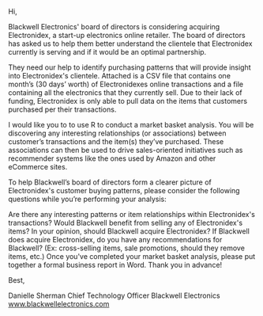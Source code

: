 Hi,

Blackwell Electronics' board of directors is considering acquiring Electronidex, a start-up electronics online retailer. The board of directors has asked us to help them better understand the clientele that Electronidex currently is serving and if it would be an optimal partnership.

They need our help to identify purchasing patterns that will provide insight into Electronidex's clientele. Attached is a CSV file that contains one month’s (30 days’ worth) of Electronidexes online transactions and a file containing all the electronics that they currently sell. Due to their lack of funding, Electronidex is only able to pull data on the items that customers purchased per their transactions.

I would like you to to use R to conduct a market basket analysis. You will be discovering any interesting relationships (or associations) between customer’s transactions and the item(s) they’ve purchased. These associations can then be used to drive sales-oriented initiatives such as recommender systems like the ones used by Amazon and other eCommerce sites. 

To help Blackwell’s board of directors form a clearer picture of Electronidex's customer buying patterns, please consider the following questions while you’re performing your analysis:

Are there any interesting patterns or item relationships within Electronidex's transactions?
Would Blackwell benefit from selling any of Electronidex's items?
In your opinion, should Blackwell acquire Electronidex?
If Blackwell does acquire Electronidex, do you have any recommendations for Blackwell? (Ex: cross-selling items, sale promotions, should they remove items, etc.)
Once you've completed your market basket analysis, please put together a formal business report in Word. Thank you in advance!

Best,

Danielle Sherman
Chief Technology Officer
Blackwell Electronics
www.blackwellelectronics.com
